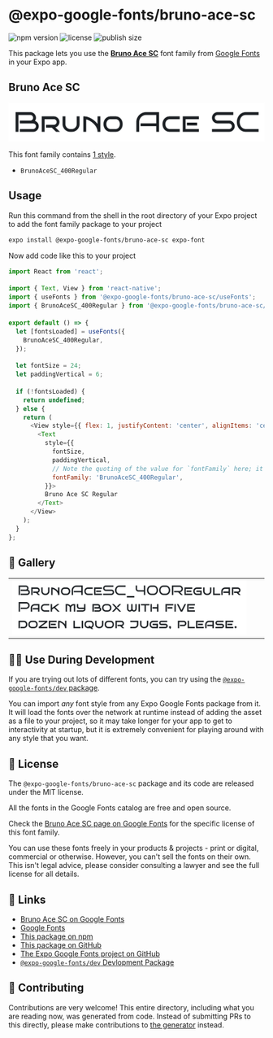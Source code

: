 # @expo-google-fonts/bruno-ace-sc

![npm version](https://flat.badgen.net/npm/v/@expo-google-fonts/bruno-ace-sc)
![license](https://flat.badgen.net/github/license/expo/google-fonts)
![publish size](https://flat.badgen.net/packagephobia/install/@expo-google-fonts/bruno-ace-sc)

This package lets you use the [**Bruno Ace SC**](https://fonts.google.com/specimen/Bruno+Ace+SC) font family from [Google Fonts](https://fonts.google.com/) in your Expo app.

## Bruno Ace SC

![Bruno Ace SC](./font-family.png)

This font family contains [1 style](#-gallery).

- `BrunoAceSC_400Regular`

## Usage

Run this command from the shell in the root directory of your Expo project to add the font family package to your project
```sh
expo install @expo-google-fonts/bruno-ace-sc expo-font
```

Now add code like this to your project
```js
import React from 'react';

import { Text, View } from 'react-native';
import { useFonts } from '@expo-google-fonts/bruno-ace-sc/useFonts';
import { BrunoAceSC_400Regular } from '@expo-google-fonts/bruno-ace-sc/400Regular';

export default () => {
  let [fontsLoaded] = useFonts({
    BrunoAceSC_400Regular,
  });

  let fontSize = 24;
  let paddingVertical = 6;

  if (!fontsLoaded) {
    return undefined;
  } else {
    return (
      <View style={{ flex: 1, justifyContent: 'center', alignItems: 'center' }}>
        <Text
          style={{
            fontSize,
            paddingVertical,
            // Note the quoting of the value for `fontFamily` here; it expects a string!
            fontFamily: 'BrunoAceSC_400Regular',
          }}>
          Bruno Ace SC Regular
        </Text>
      </View>
    );
  }
};

```

## 🔡 Gallery


||||
|-|-|-|
|![BrunoAceSC_400Regular](./BrunoAceSC_400Regular.ttf.png)||||


## 👩‍💻 Use During Development

If you are trying out lots of different fonts, you can try using the [`@expo-google-fonts/dev` package](https://github.com/expo/google-fonts/tree/master/font-packages/dev#readme).

You can import *any* font style from any Expo Google Fonts package from it. It will load the fonts
over the network at runtime instead of adding the asset as a file to your project, so it may take longer
for your app to get to interactivity at startup, but it is extremely convenient
for playing around with any style that you want.

## 📖 License

The `@expo-google-fonts/bruno-ace-sc` package and its code are released under the MIT license.

All the fonts in the Google Fonts catalog are free and open source.

Check the [Bruno Ace SC page on Google Fonts](https://fonts.google.com/specimen/Bruno+Ace+SC) for the specific license of this font family.

You can use these fonts freely in your products & projects - print or digital, commercial or otherwise. However, you can't sell the fonts on their own. This isn't legal advice, please consider consulting a lawyer and see the full license for all details.

## 🔗 Links

- [Bruno Ace SC on Google Fonts](https://fonts.google.com/specimen/Bruno+Ace+SC)
- [Google Fonts](https://fonts.google.com/)
- [This package on npm](https://www.npmjs.com/package/@expo-google-fonts/bruno-ace-sc)
- [This package on GitHub](https://github.com/expo/google-fonts/tree/master/font-packages/bruno-ace-sc)
- [The Expo Google Fonts project on GitHub](https://github.com/expo/google-fonts)
- [`@expo-google-fonts/dev` Devlopment Package](https://github.com/expo/google-fonts/tree/master/font-packages/dev)

## 🤝 Contributing

Contributions are very welcome! This entire directory, including what you are reading now, was generated from code. Instead of submitting PRs to this directly, please make contributions to [the generator](https://github.com/expo/google-fonts/tree/master/packages/generator) instead.
